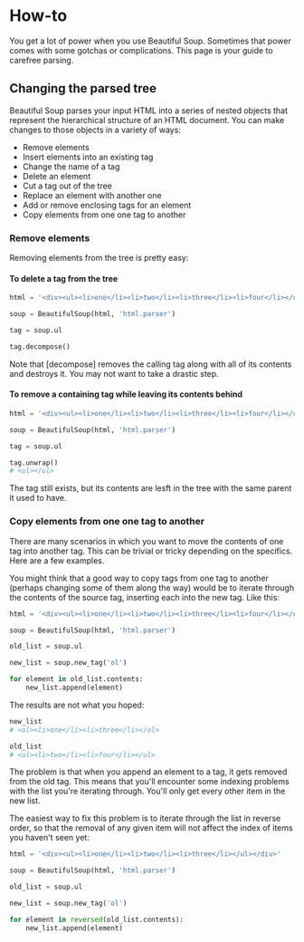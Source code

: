 # How-to

You get a lot of power when you use Beautiful Soup. Sometimes that power comes
with some gotchas or complications. This page is your guide to carefree parsing.

## Changing the parsed tree

Beautiful Soup parses your input HTML into a series of nested objects that
represent the hierarchical structure of an HTML document. You can make changes
to those objects in a variety of ways:

-   Remove elements
-   Insert elements into an existing tag
-   Change the name of a tag
-   Delete an element
-   Cut a tag out of the tree
-   Replace an element with another one
-   Add or remove enclosing tags for an element
-   Copy elements from one one tag to another

### Remove elements

Removing elements from the tree is pretty easy:

#### To delete a tag from the tree

```python
html = '<div><ul><li>one</li><li>two</li><li>three</li><li>four</li></ul></div>'

soup = BeautifulSoup(html, 'html.parser')

tag = soup.ul

tag.decompose()
```

Note that [decompose] removes the calling tag along with all of its contents and
destroys it. You may not want to take a drastic step.

#### To remove a containing tag while leaving its contents behind

```python
html = '<div><ul><li>one</li><li>two</li><li>three</li><li>four</li></ul></div>'

soup = BeautifulSoup(html, 'html.parser')

tag = soup.ul

tag.unwrap()
# <ul></ul>
```

The tag still exists, but its contents are lesft in the tree with the same
parent it used to have.

### Copy elements from one one tag to another

There are many scenarios in which you want to move the contents of one tag into
another tag. This can be trivial or tricky depending on the specifics. Here are
a few examples.

You might think that a good way to copy tags from one tag to another (perhaps
changing some of them along the way) would be to iterate through the contents of
the source tag, inserting each into the new tag. Like this:

```python
html = '<div><ul><li>one</li><li>two</li><li>three</li><li>four</li></ul></div>'

soup = BeautifulSoup(html, 'html.parser')

old_list = soup.ul

new_list = soup.new_tag('ol')

for element in old_list.contents:
    new_list.append(element)
```

The results are not what you hoped:

```python
new_list
# <ol><li>one</li><li>three</li></ol>

old_list
# <ul><li>two</li><li>four</li></ul>
```
The problem is that when you append an element to a tag, it gets removed from
the old tag. This means that you'll encounter some indexing problems with the
list you're iterating through. You'll only get every other item in the new list.

The easiest way to fix this problem is to iterate through the list in reverse
order, so that the removal of any given item will not affect the index of items
you haven't seen yet:

```python
html = '<div><ul><li>one</li><li>two</li><li>three</li></ul></div>'

soup = BeautifulSoup(html, 'html.parser')

old_list = soup.ul

new_list = soup.new_tag('ol')

for element in reversed(old_list.contents):
    new_list.append(element)
```


<!--
----|----|10--|----|20--|----|30--|----|40--|----|50--|----|60--|----|70--|----|
-->
